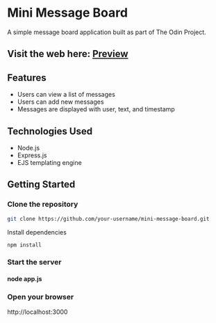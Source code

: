 # Mini Message Board

A simple message board application built as part of The Odin Project.

## Visit the web here: [Preview](https://mini-message-board-production-218a.up.railway.app/)
## Features

* Users can view a list of messages
* Users can add new messages
* Messages are displayed with user, text, and timestamp

## Technologies Used

* Node.js
* Express.js
* EJS templating engine

## Getting Started

### Clone the repository
```bash
git clone https://github.com/your-username/mini-message-board.git
```
Install dependencies
```
npm install
```
### Start the server

#### node app.js

### Open your browser
http://localhost:3000